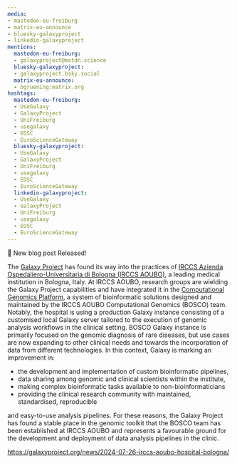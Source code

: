 ```yaml
---
media:
- mastodon-eu-freiburg
- matrix-eu-announce
- bluesky-galaxyproject
- linkedin-galaxyproject
mentions:
  mastodon-eu-freiburg:
  - galaxyproject@mstdn.science
  bluesky-galaxyproject:
  - galaxyproject.bsky.social
  matrix-eu-announce:
  - bgruening:matrix.org
hashtags:
  mastodon-eu-freiburg:
  - UseGalaxy
  - GalaxyProject
  - UniFreiburg
  - usegalaxy
  - EOSC
  - EuroScienceGateway
  bluesky-galaxyproject:
  - UseGalaxy
  - GalaxyProject
  - UniFreiburg
  - usegalaxy
  - EOSC
  - EuroScienceGateway
  linkedin-galaxyproject:
  - UseGalaxy
  - GalaxyProject
  - UniFreiburg
  - usegalaxy
  - EOSC
  - EuroScienceGateway
---
```

📝 New blog post Released!

The [Galaxy Project](https://galaxyproject.org/) has found its way into the practices of [IRCCS
Azienda Ospedaliero\-Universitaria di Bologna (IRCCS AOUBO)](https://www.aosp.bo.it), a leading medical institution in
Bologna, Italy.
At IRCCS AOUBO, research groups are wielding the Galaxy Project capabilities and have
integrated it in the [Computational Genomics Platform](https://www.aosp.bo.it/content/genomica-computazionale), a system of bioinformatic solutions
designed and maintained by the IRCCS AOUBO Computational Genomics (BOSCO) team.
Notably, the hospital is using a production Galaxy instance consisting of a customised local
Galaxy server tailored to the execution of genomic analysis workflows in the clinical setting.
BOSCO Galaxy instance is primarily focused on the genomic diagnosis of rare diseases, but
use cases are now expanding to other clinical needs and towards the incorporation of data from
different technologies. In this context, Galaxy is marking an improvement in:


* the development and implementation of custom bioinformatic pipelines,
* data sharing among genomic and clinical scientists within the institute,
* making complex bioinformatic tasks available to non\-bioinformaticians
* providing the clinical research community with maintained, standardised, reproducible


and easy\-to\-use analysis pipelines.
For these reasons, the Galaxy Project has found a stable place in the genomic toolkit that the
BOSCO team has been established at IRCCS AOUBO and represents a favourable ground for
the development and deployment of data analysis pipelines in the clinic.

https://galaxyproject.org/news/2024-07-26-irccs-aoubo-hospital-bologna/